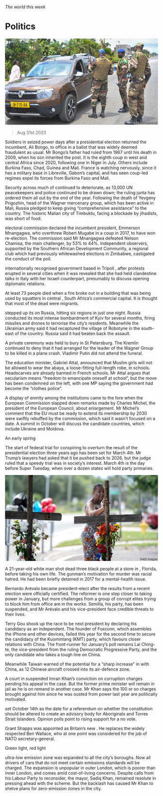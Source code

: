 ###### The world this week

# Politics 

#####  

![image](images/20230902_WWP001.jpg) 

> Aug 31st 2023 

Soldiers in  seized power days after a presidential election returned the incumbent, Ali Bongo, to office in a ballot that was widely deemed fraudulent as usual. Mr Bongo’s father had ruled from 1967 until his death in 2009, when his son inherited the post. It is the eighth coup in west and central Africa since 2020, following one in Niger in July. Others include Burkina Faso, Chad, Guinea and Mali. France is watching nervously, since it has a military base in Libreville, Gabon’s capital, and has seen coup-led regimes expel its forces from Burkina Faso and Mali. 

Security across much of  continued to deteriorate, as 13,000 UN peacekeepers and police continued to be drawn down; the ruling junta has ordered them all out by the end of the year. Following the death of Yevgeny Prigozhin, head of the Wagner mercenary group, which has been active in Mali, Russia pledged to keep giving “comprehensive assistance” to the country. The historic Malian city of Timbuktu, facing a blockade by jihadists, was short of food.

electoral commission declared the incumbent president, Emmerson Mnangagwa, who overthrew Robert Mugabe in a coup in 2017, to have won re-election. The commission said Mr Mnangagwa defeated Nelson Chamisa, the main challenger, by 53% to 44%. Independent observers, supported by the Southern African Development Community, a regional club which had previously whitewashed elections in Zimbabwe, castigated the conduct of the poll. 

 internationally recognised government based in Tripoli , after protests erupted in several cities when it was revealed that she had held clandestine talks in Italy with her Israeli counterpart, presumably to discuss opening diplomatic relations. 

At least 73 people died when a fire broke out in a building that was being used by squatters in central , South Africa’s commercial capital. It is thought that most of the dead were migrants. 

 stepped up its  on Russia, hitting six regions in just one night. Russia conducted its most intense bombardment of Kyiv for several months, firing missiles and drones to terrorise the city’s residents. Meanwhile the Ukrainian army said it had recaptured the village of Robotyne in the south-east of the country. Russia said it had beaten back the assault. 

A private ceremony was held to bury in St Petersburg. The Kremlin continued to deny that it had arranged for the leader of the Wagner Group to be killed in a plane crash. Vladimir Putin did not attend the funeral. 

The  education minister, Gabriel Attal, announced that Muslim girls will not be allowed to wear the abaya, a loose-fitting full-length robe, in schools. Headscarves are already banned in French schools. Mr Attal argues that secularism means “freedom to emancipate oneself at school”, but the move has been condemned on the left, with one MP saying the government had become the “clothes police”. 

A display of enmity among the institutions came to the fore when the European Commission slapped down remarks made by Charles Michel, the president of the European Council, about enlargement. Mr Michel’s comment that the EU must be ready to extend its membership by 2030 were swiftly rebuffed by the commission, which said it wasn’t focused on a date. A summit in October will discuss the candidate countries, which include Ukraine and Moldova. 

An early spring

The start of  federal trial for conspiring to overturn the result of the presidential election three years ago has been set for March 4th. Mr Trump’s lawyers had asked that it be pushed back to 2026, but the judge ruled that a speedy trial was in society’s interest. March 4th is the day before Super Tuesday, when over a dozen states will hold party primaries. 

![image](images/20230902_WWP002.jpg) 


A 21-year-old white man shot dead three black people at a store in , Florida, before taking his own life. The gunman’s motivation for murder was racial hatred. He had been briefly detained in 2017 for a mental-health issue. 

Bernardo Arévalo became  president-elect after the results from a recent election were officially certified. The reformer is one step closer to taking power in January, but more challenges from a group of corrupt elites trying to block him from office are in the works. Semilla, his party, has been suspended, and Mr Arévalo and his vice-president face credible threats to their lives.

Terry Gou shook up the race to be  next president by declaring his candidacy as an independent. The founder of Foxconn, which assembles the iPhone and other devices, failed this year for the second time to secure the candidacy of the Kuomintang (KMT) party, which favours closer relations with China. The front-runner for January’s poll remains Lai Ching-te, the vice-president from the ruling Democratic Progressive Party, and the only candidate who takes a tough line on China.

Meanwhile Taiwan warned of the potential for a “sharp increase” in  with China, as 12 Chinese aircraft crossed into its air-defence zone.

A court in  suspended Imran Khan’s conviction on corruption charges pending his appeal in the case. But the former prime minister will remain in jail as he is on remand in another case. Mr Khan says the 100 or so charges brought against him since he was ousted from power last year are politically motivated.

 set October 14th as the date for a referendum on whether the constitution should be altered to create an advisory body for Aboriginals and Torres Strait Islanders. Opinion polls point to rising support for a no vote.

Grant Shapps was appointed as Britain’s new . He replaces the widely respected Ben Wallace, who at one point was considered for the job of NATO secretary-general.

Green light, red light

 ultra-low emission zone was expanded to all the city’s boroughs. Now all drivers of cars that do not meet certain emissions standards will be charged. The expansion is unpopular in outer London, which is poorer than inner London, and comes amid cost-of-living concerns. Despite calls from his Labour Party to reconsider, the mayor, Sadiq Khan, remained resolute in pressing ahead with the scheme. But the backlash has caused Mr Khan to shelve plans for zero-emission zones in the city. 

